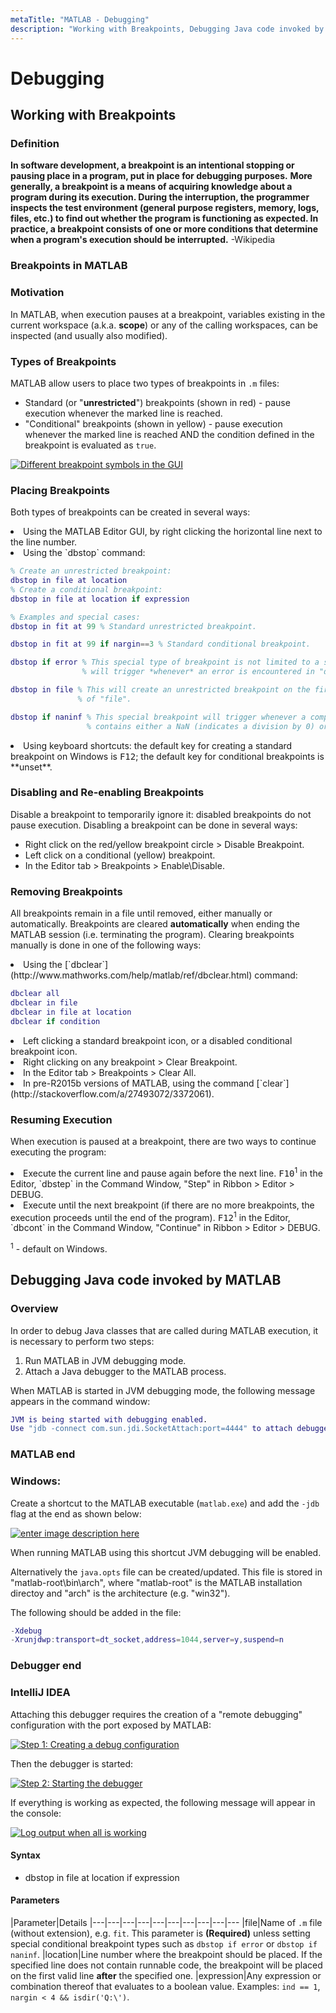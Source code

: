 ```yaml
---
metaTitle: "MATLAB - Debugging"
description: "Working with Breakpoints, Debugging Java code invoked by MATLAB"
---
```


# Debugging



## Working with Breakpoints


### Definition

> 
**In software development, a **breakpoint** is an intentional stopping or pausing place in a program, put in place for debugging purposes.**
**More generally, a breakpoint is a means of acquiring knowledge about a program during its execution. During the interruption, the programmer inspects the test environment (general purpose registers, memory, logs, files, etc.) to find out whether the program is functioning as expected. In practice, a breakpoint consists of one or more conditions that determine when a program's execution should be interrupted.**
-Wikipedia


### Breakpoints in MATLAB

### Motivation

In MATLAB, when execution pauses at a breakpoint, variables existing in the current workspace (a.k.a. **scope**) or any of the calling workspaces, can be inspected (and usually also modified).

### Types of Breakpoints

MATLAB allow users to place two types of breakpoints in `.m` files:

- Standard (or "**unrestricted**") breakpoints (shown in red) - pause execution whenever the marked line is reached.
- "Conditional" breakpoints (shown in yellow) - pause execution whenever the marked line is reached AND the condition defined in the breakpoint is evaluated as `true`.

[<img src="https://i.stack.imgur.com/0ZYRW.png" alt="Different breakpoint symbols in the GUI" />](https://i.stack.imgur.com/0ZYRW.png)

### Placing Breakpoints

Both types of breakpoints can be created in several ways:

<li>
Using the MATLAB Editor GUI, by right clicking the horizontal line next to the line number.
</li>
<li>
Using the `dbstop` command:

```matlab
% Create an unrestricted breakpoint:
dbstop in file at location
% Create a conditional breakpoint:
dbstop in file at location if expression

% Examples and special cases: 
dbstop in fit at 99 % Standard unrestricted breakpoint.

dbstop in fit at 99 if nargin==3 % Standard conditional breakpoint.

dbstop if error % This special type of breakpoint is not limited to a specific file, and
                % will trigger *whenever* an error is encountered in "debuggable" code.

dbstop in file % This will create an unrestricted breakpoint on the first executable line
               % of "file".

dbstop if naninf % This special breakpoint will trigger whenever a computation result 
                 % contains either a NaN (indicates a division by 0) or an Inf

```


</li>
<li>
Using keyboard shortcuts: the default key for creating a standard breakpoint on Windows is <kbd>F12</kbd>; the default key for conditional breakpoints is **unset**.
</li>

### Disabling and Re-enabling Breakpoints

Disable a breakpoint to temporarily ignore it: disabled breakpoints do not pause execution. Disabling a breakpoint can be done in several ways:

- Right click on the red/yellow breakpoint circle > Disable Breakpoint.
- Left click on a conditional (yellow) breakpoint.
- In the Editor tab > Breakpoints > Enable\Disable.

### Removing Breakpoints

All breakpoints remain in a file until removed, either manually or automatically. Breakpoints are cleared **automatically** when ending the MATLAB session (i.e. terminating the program). Clearing breakpoints manually is done in one of the following ways:

<li>
Using the [`dbclear`](http://www.mathworks.com/help/matlab/ref/dbclear.html) command:

```matlab
dbclear all
dbclear in file   
dbclear in file at location    
dbclear if condition

```


</li>
<li>
Left clicking a standard breakpoint icon, or a disabled conditional breakpoint icon.
</li>
<li>
Right clicking on any breakpoint > Clear Breakpoint.
</li>
<li>
In the Editor tab > Breakpoints > Clear All.
</li>
<li>
In pre-R2015b versions of MATLAB, using the command [`clear`](http://stackoverflow.com/a/27493072/3372061).
</li>

### Resuming Execution

When execution is paused at a breakpoint, there are two ways to continue executing the program:

<li>
Execute the current line and pause  again before the next line.
<kbd>F10</kbd><sup>1</sup> in the Editor, `dbstep` in the Command Window, "Step" in Ribbon > Editor > DEBUG.
</li>
<li>
Execute until the next breakpoint (if there are no more breakpoints, the execution proceeds until the end of the program).
<kbd>F12</kbd><sup>1</sup> in the Editor, `dbcont` in the Command Window, "Continue" in Ribbon > Editor > DEBUG.
</li>

<sup>1</sup> - default on Windows.



## Debugging Java code invoked by MATLAB


### Overview

In order to debug Java classes that are called during MATLAB execution, it is necessary to perform two steps:

1. Run MATLAB in JVM debugging mode.
1. Attach a Java debugger to the MATLAB process.

When MATLAB is started in JVM debugging mode, the following message appears in the command window:

```matlab
JVM is being started with debugging enabled.
Use "jdb -connect com.sun.jdi.SocketAttach:port=4444" to attach debugger.

```

### MATLAB end

### Windows:

Create a shortcut to the MATLAB executable (`matlab.exe`) and add the `-jdb` flag at the end as shown below:

[<img src="http://i.stack.imgur.com/NAsCZ.png" alt="enter image description here" />](http://i.stack.imgur.com/NAsCZ.png)

When running MATLAB using this shortcut JVM debugging will be enabled.

Alternatively the `java.opts` file can be created/updated. This file is stored in "matlab-root\bin\arch", where "matlab-root" is the MATLAB installation directoy and "arch" is the architecture (e.g. "win32").

The following should be added in the file:

```matlab
-Xdebug
-Xrunjdwp:transport=dt_socket,address=1044,server=y,suspend=n

```

### Debugger end

### IntelliJ IDEA

Attaching this debugger requires the creation of a "remote debugging" configuration with the port exposed by MATLAB:

[<img src="http://i.stack.imgur.com/2mnDl.png" alt="Step 1: Creating a debug configuration" />](http://i.stack.imgur.com/2mnDl.png)

Then the debugger is started:

[<img src="http://i.stack.imgur.com/dJIp2.png" alt="Step 2: Starting the debugger" />](http://i.stack.imgur.com/dJIp2.png)

If everything is working as expected, the following message will appear in the console:

[<img src="http://i.stack.imgur.com/nc9aH.png" alt="Log output when all is working" />](http://i.stack.imgur.com/nc9aH.png)



#### Syntax


- dbstop in file at location if expression



#### Parameters


|Parameter|Details
|---|---|---|---|---|---|---|---|---|---
|file|Name of `.m` file (without extension), e.g. `fit`. This parameter is **(Required)** unless setting special conditional breakpoint types such as `dbstop if error` or `dbstop if naninf`.
|location|Line number where the breakpoint should be placed. If the specified line does not contain runnable code, the breakpoint will be placed on the first valid line **after** the specified one.
|expression|Any expression or combination thereof that evaluates to a boolean value. Examples: `ind == 1`, `nargin < 4 && isdir('Q:\')`.

